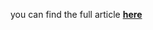 you can find the full article <b><a href='https://towardsdatascience.com/extreme-event-time-series-preprocessing-90aa59d5630c'>here<a><b>
